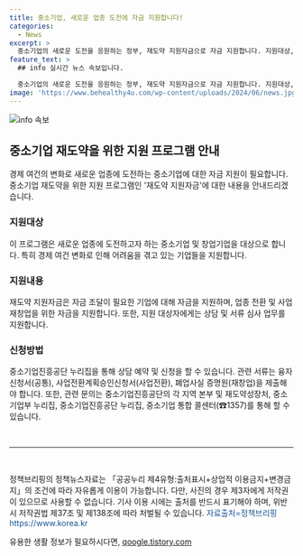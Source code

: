```yaml
---
title: 중소기업, 새로운 업종 도전에 자금 지원합니다! 
categories:
  - News
excerpt: >
  중소기업의 새로운 도전을 응원하는 정부, 재도약 지원자금으로 자금 지원합니다. 지원대상, 내용, 신청방법은 중소벤처기업진흥공단 누리집에서 확인 가능하며, 관련 서류 및 문의처도 안내되어 있습니다. 자세한 내용은 중소벤처기업진흥공단 누리집 및 통합 콜센터로 문의할 수 있습니다. 중소기업의 성장을 응원하고, 규정에 따라 자유롭게 이용 가능합니다.
feature_text: >
  ## info 실시간 뉴스 속보입니다.

  중소기업의 새로운 도전을 응원하는 정부, 재도약 지원자금으로 자금 지원합니다. 지원대상, 내용, 신청방법은 중소벤처기업진흥공단 누리집에서 확인 가능하며, 관련 서류 및 문의처도 안내되어 있습니다. 자세한 내용은 중소벤처기업진흥공단 누리집 및 통합 콜센터로 문의할 수 있습니다. 중소기업의 성장을 응원하고, 규정에 따라 자유롭게 이용 가능합니다.
image: 'https://www.behealthy4u.com/wp-content/uploads/2024/06/news.jpg'
---
```


<p><img src="https://www.behealthy4u.com/wp-content/uploads/2024/06/news.jpg" alt="info 속보" /></p>

<h2 data-ke-size="size26">중소기업 재도약을 위한 지원 프로그램 안내</h2>

<p data-ke-size="size16">경제 여건의 변화로 새로운 업종에 도전하는 중소기업에 대한 자금 지원이 필요합니다. 중소기업 재도약을 위한 지원 프로그램인 '재도약 지원자금'에 대한 내용을 안내드리겠습니다.</p>

<h3>지원대상</h3>

<p data-ke-size="size16">이 프로그램은 새로운 업종에 도전하고자 하는 중소기업 및 창업기업을 대상으로 합니다. 특히 경제 여건 변화로 인해 어려움을 겪고 있는 기업들을 지원합니다.</p>

<h3>지원내용</h3>

<p data-ke-size="size16">재도약 지원자금은 자금 조달이 필요한 기업에 대해 자금을 지원하며, 업종 전환 및 사업 재창업을 위한 자금을 지원합니다. 또한, 지원 대상자에게는 상담 및 서류 심사 업무를 지원합니다.</p>

<h3>신청방법</h3>

<p data-ke-size="size16">중소기업진흥공단 누리집을 통해 상담 예약 및 신청을 할 수 있습니다. 관련 서류는 융자신청서(공통), 사업전환계획승인신청서(사업전환), 폐업사실 증명원(재창업)을 제출해야 합니다. 또한, 관련 문의는 중소기업진흥공단의 각 지역 본부 및 재도약성장처, 중소기업부 누리집, 중소기업진흥공단 누리집, 중소기업 통합 콜센터(☎1357)를 통해 할 수 있습니다.</p>

<p data-ke-size="size16">&nbsp;</p>

<hr>

<p data-ke-size="size16">&nbsp;</p>

<p data-ke-size="size16">정책브리핑의 정책뉴스자료는 「공공누리 제4유형:출처표시+상업적 이용금지+변경금지」의 조건에 따라 자유롭게 이용이 가능합니다. 다만, 사진의 경우 제3자에게 저작권이 있으므로 사용할 수 없습니다. 기사 이용 시에는 출처를 반드시 표기해야 하며, 위반 시 저작권법 제37조 및 제138조에 따라 처벌될 수 있습니다. <span style="color: #1a5490;">자료출처=정책브리핑 https://www.korea.kr</span></p>
유용한 생활 정보가 필요하시다면, <a href="https://qoogle.tistory.com" rel="dofollow">qoogle.tistory.com</a>


